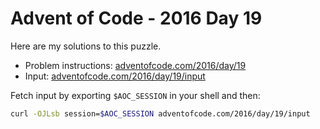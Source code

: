 # Advent of Code - 2016 Day 19
Here are my solutions to this puzzle.

* Problem instructions: [adventofcode.com/2016/day/19](https://adventofcode.com/2016/day/19)
* Input: [adventofcode.com/2016/day/19/input](https://adventofcode.com/2016/day/19/input)

Fetch input by exporting `$AOC_SESSION` in your shell and then:
```bash
curl -OJLsb session=$AOC_SESSION adventofcode.com/2016/day/19/input
```
